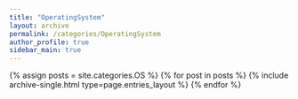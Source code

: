 ```yaml
---
title: "OperatingSystem"
layout: archive
permalink: /categories/OperatingSystem
author_profile: true
sidebar_main: true
---
```



{% assign posts = site.categories.OS %}
{% for post in posts %} {% include archive-single.html type=page.entries_layout %} {% endfor %}